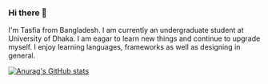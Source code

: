 ### Hi there 👋

I'm Tasfia from Bangladesh. I am currently an undergraduate student at University of Dhaka. I am eagar to learn new things and continue to upgrade myself. I enjoy learning languages, frameworks as well as designing in general. 

[![Anurag's GitHub stats](https://github-readme-stats.vercel.app/api?username=anuraghazra)](https://github.com/anuraghazra/github-readme-stats)
